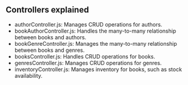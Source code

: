 ## Controllers explained

- authorController.js: Manages CRUD operations for authors.
- bookAuthorController.js: Handles the many-to-many relationship between books and authors.
- bookGenreController.js: Manages the many-to-many relationship between books and genres.
- booksController.js: Handles CRUD operations for books.
- genresController.js: Manages CRUD operations for genres.
- inventoryController.js: Manages inventory for books, such as stock availability.
